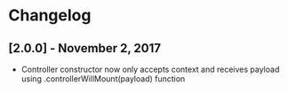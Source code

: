 # Changelog

## [2.0.0] - November 2, 2017
- Controller constructor now only accepts context and receives payload using .controllerWillMount(payload) function
